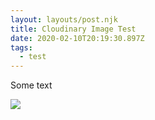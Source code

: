 ```yaml
---
layout: layouts/post.njk
title: Cloudinary Image Test
date: 2020-02-10T20:19:30.897Z
tags:
  - test
---
```

Some text

![](https://res.cloudinary.com/hylia/image/upload/v1581364197/sample.jpg)
